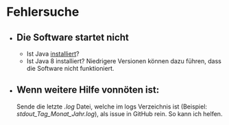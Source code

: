 # Fehlersuche
- ## Die Software startet nicht
    - Ist Java [installiert](https://github.com/KarasuRou/LernSoftware/tree/master/docs/english/java_installing.md)?
    - Ist Java 8 installiert? Niedrigere Versionen können dazu führen, dass die Software nicht funktioniert.

- ## Wenn weitere Hilfe vonnöten ist:
  Sende die letzte _.log_ Datei, welche im logs Verzeichnis ist (Beispiel: _stdout_Tag_Monat_Jahr.log_), als issue in GitHub rein. So kann ich helfen.